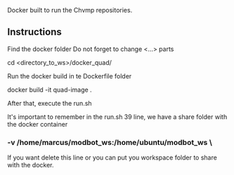 Docker built to run the Chvmp repositories.

## Instructions

Find the docker folder
Do not forget to change <...> parts

cd <directory_to_ws>/docker_quad/

Run the docker build in te Dockerfile folder

docker build -it quad-image .

After that, execute the run.sh

It's important to remember in the run.sh 39 line, we have a share folder with the docker container
    
  ###  -v /home/marcus/modbot_ws:/home/ubuntu/modbot_ws \

If you want delete this line or you can put you workspace folder to share with the docker.
